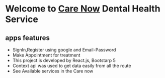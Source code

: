 
# Welcome to  [Care Now](https://care-now-8bae1.web.app/) Dental Health Service

## apps features
* SignIn,Register using google and Email-Password
* Make Appointment for treatment
* This project is developed by React.js, Bootstarp 5
* Context api was used to get data easily from all the route
* See Available services in the Care now